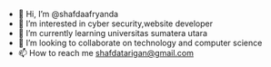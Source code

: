 - 👋 Hi, I’m @shafdaafryanda
- 👀 I’m interested in cyber security,website developer
- 🌱 I’m currently learning universitas sumatera utara
- 💞️ I’m looking to collaborate on technology and computer science
- 📫 How to reach me shafdatarigan@gmail.com

<!---
shafdaafryanda/shafdaafryanda is a ✨ special ✨ repository because its `README.md` (this file) appears on your GitHub profile.
You can click the Preview link to take a look at your changes.
--->
